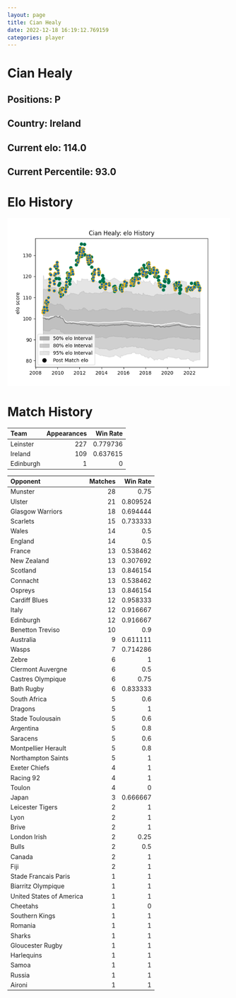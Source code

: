 ```yaml
---  
layout: page  
title: Cian Healy  
date: 2022-12-18 16:19:12.769159  
categories: player  
---
```

# Cian Healy

## Positions: P

## Country: Ireland

## Current elo: 114.0

## Current Percentile: 93.0

# Elo History


![elo history](history_CianHealy.png)
# Match History


| Team      |   Appearances |   Win Rate |
|:----------|--------------:|-----------:|
| Leinster  |           227 |   0.779736 |
| Ireland   |           109 |   0.637615 |
| Edinburgh |             1 |   0        |

| Opponent                 |   Matches |   Win Rate |
|:-------------------------|----------:|-----------:|
| Munster                  |        28 |   0.75     |
| Ulster                   |        21 |   0.809524 |
| Glasgow Warriors         |        18 |   0.694444 |
| Scarlets                 |        15 |   0.733333 |
| Wales                    |        14 |   0.5      |
| England                  |        14 |   0.5      |
| France                   |        13 |   0.538462 |
| New Zealand              |        13 |   0.307692 |
| Scotland                 |        13 |   0.846154 |
| Connacht                 |        13 |   0.538462 |
| Ospreys                  |        13 |   0.846154 |
| Cardiff Blues            |        12 |   0.958333 |
| Italy                    |        12 |   0.916667 |
| Edinburgh                |        12 |   0.916667 |
| Benetton Treviso         |        10 |   0.9      |
| Australia                |         9 |   0.611111 |
| Wasps                    |         7 |   0.714286 |
| Zebre                    |         6 |   1        |
| Clermont Auvergne        |         6 |   0.5      |
| Castres Olympique        |         6 |   0.75     |
| Bath Rugby               |         6 |   0.833333 |
| South Africa             |         5 |   0.6      |
| Dragons                  |         5 |   1        |
| Stade Toulousain         |         5 |   0.6      |
| Argentina                |         5 |   0.8      |
| Saracens                 |         5 |   0.6      |
| Montpellier Herault      |         5 |   0.8      |
| Northampton Saints       |         5 |   1        |
| Exeter Chiefs            |         4 |   1        |
| Racing 92                |         4 |   1        |
| Toulon                   |         4 |   0        |
| Japan                    |         3 |   0.666667 |
| Leicester Tigers         |         2 |   1        |
| Lyon                     |         2 |   1        |
| Brive                    |         2 |   1        |
| London Irish             |         2 |   0.25     |
| Bulls                    |         2 |   0.5      |
| Canada                   |         2 |   1        |
| Fiji                     |         2 |   1        |
| Stade Francais Paris     |         1 |   1        |
| Biarritz Olympique       |         1 |   1        |
| United States of America |         1 |   1        |
| Cheetahs                 |         1 |   0        |
| Southern Kings           |         1 |   1        |
| Romania                  |         1 |   1        |
| Sharks                   |         1 |   1        |
| Gloucester Rugby         |         1 |   1        |
| Harlequins               |         1 |   1        |
| Samoa                    |         1 |   1        |
| Russia                   |         1 |   1        |
| Aironi                   |         1 |   1        |